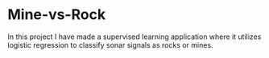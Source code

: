 # Mine-vs-Rock
In this project I have made a supervised learning application where it utilizes logistic regression to classify sonar signals as rocks or mines.
